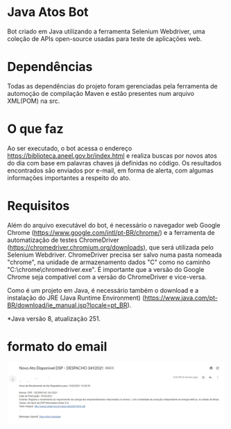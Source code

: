 # Java Atos Bot
Bot criado em Java utilizando a ferramenta Selenium Webdriver, uma coleção de APIs open-source usadas para teste de aplicações web.

# Dependências
Todas as dependências do projeto foram gerenciadas pela ferramenta de automoção de compilação Maven e estão presentes num arquivo XML(POM) na src.

# O que faz
Ao ser executado, o bot acessa o endereço https://biblioteca.aneel.gov.br/index.html e realiza buscas por novos atos do dia com base em palavras chaves já definidas no código. Os resultados encontrados são enviados por e-mail, em forma de alerta, com algumas informações importantes a respeito do ato.

# Requisitos 
Além do arquivo executável do bot, é necessário o navegador web Google Chrome (https://www.google.com/intl/pt-BR/chrome/) e a ferramenta de automatização de testes ChromeDriver (https://chromedriver.chromium.org/downloads), que será utilizada pelo Selenium Webdriver. ChromeDriver precisa ser salvo numa pasta nomeada "chrome", na unidade de armazenamento dados "C" como no caminho "C:\chrome\chromedriver.exe". É importante que a versão do Google Chrome seja compatível com a versão do ChromeDriver e vice-versa. 

Como é um projeto em Java, é necessário também o download e a instalação do JRE (Java Runtime Environment) (https://www.java.com/pt-BR/download/ie_manual.jsp?locale=pt_BR). 

*Java versão 8, atualização 251.

# formato do email
![alt text](https://github.com/mantisoficial/bot-java/blob/main/projectImages/emailExemplo.jpg?raw=true)
